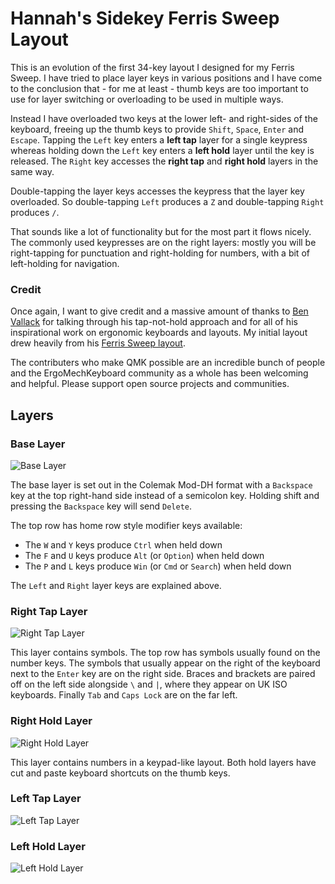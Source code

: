 # Hannah's Sidekey Ferris Sweep Layout

This is an evolution of the first 34-key layout I designed for my Ferris Sweep.
I have tried to place layer keys in various positions and I have come to the
conclusion that - for me at least - thumb keys are too important to use for
layer switching or overloading to be used in multiple ways.

Instead I have overloaded two keys at the lower left- and right-sides of the
keyboard, freeing up the thumb keys to provide `Shift`, `Space`, `Enter` and
`Escape`. Tapping the `Left` key enters a **left tap** layer for a single
keypress whereas holding down the `Left` key enters a **left hold** layer until
the key is released. The `Right` key accesses the **right tap** and **right
hold** layers in the same way.

Double-tapping the layer keys accesses the keypress that the layer key
overloaded. So double-tapping `Left` produces a `Z` and double-tapping `Right`
produces `/`.

That sounds like a lot of functionality but for the most part it flows nicely.
The commonly used keypresses are on the right layers: mostly you will be
right-tapping for punctuation and right-holding for numbers, with a bit of
left-holding for navigation.

### Credit

Once again, I want to give credit and a massive amount of thanks to [Ben
Vallack](https://www.youtube.com/benvallack) for talking through his
tap-not-hold approach and for all of his inspirational work on ergonomic
keyboards and layouts. My initial layout drew heavily from his [Ferris Sweep
layout](https://github.com/benvallack/34-QMK-Ferris-Sweep).

The contributers who make QMK possible are an incredible bunch of people and the
ErgoMechKeyboard community as a whole has been welcoming and helpful. Please
support open source projects and communities.

## Layers

### Base Layer

![Base Layer](https://imgur.com/aOX8l2Q.png)

The base layer is set out in the Colemak Mod-DH format with a `Backspace` key at
the top right-hand side instead of a semicolon key. Holding shift and pressing
the `Backspace` key will send `Delete`.

The top row has home row style modifier keys available:

* The `W` and `Y` keys produce `Ctrl` when held down
* The `F` and `U` keys produce `Alt` (or `Option`) when held down
* The `P` and `L` keys produce `Win` (or `Cmd` or `Search`) when held down

The `Left` and `Right` layer keys are explained above.

### Right Tap Layer

![Right Tap Layer](https://imgur.com/a65EAnw.png)

This layer contains symbols. The top row has symbols usually found on the number
keys. The symbols that usually appear on the right of the keyboard next to the
`Enter` key are on the right side. Braces and brackets are paired off on the
left side alongside `\` and `|`, where they appear on UK ISO keyboards. Finally
`Tab` and `Caps Lock` are on the far left.

### Right Hold Layer

![Right Hold Layer](https://imgur.com/3dqSy44.png)

This layer contains numbers in a keypad-like layout. Both hold layers have cut
and paste keyboard shortcuts on the thumb keys.

### Left Tap Layer

![Left Tap Layer](https://imgur.com/7rmIZNn.png)

### Left Hold Layer

![Left Hold Layer](https://imgur.com/Do563rD.png)

